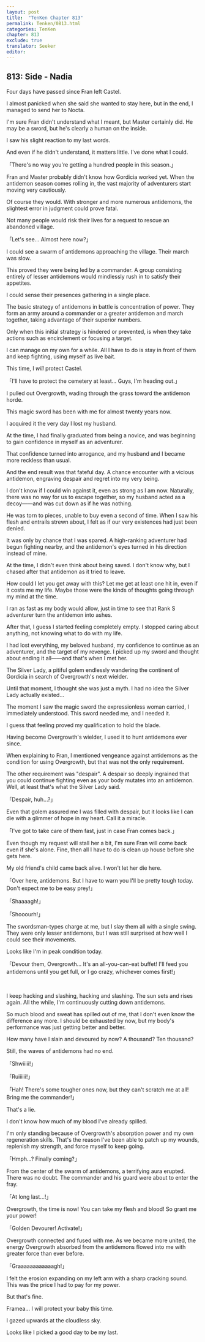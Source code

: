 ```yaml
---
layout: post
title:  "TenKen Chapter 813"
permalink: Tenken/0813.html
categories: TenKen
chapter: 813
exclude: true
translator: Seeker
editor: 
---
```

<h2>813: Side - Nadia</h2>

Four days have passed since Fran left Castel.

I almost panicked when she said she wanted to stay here, but in the end, I managed to send her to Nocta.

I'm sure Fran didn't understand what I meant, but Master certainly did. He may be a sword, but he's clearly a human on the inside.

I saw his slight reaction to my last words.

And even if he didn't understand, it matters little. I've done what I could.

「There's no way you're getting a hundred people in this season.」

Fran and Master probably didn't know how Gordicia worked yet. When the antidemon season comes rolling in, the vast majority of adventurers start moving very cautiously.

Of course they would. With stronger and more numerous antidemons, the slightest error in judgment could prove fatal.

Not many people would risk their lives for a request to rescue an abandoned village.

「Let's see... Almost here now?」

I could see a swarm of antidemons approaching the village. Their march was slow.

This proved they were being led by a commander. A group consisting entirely of lesser antidemons would mindlessly rush in to satisfy their appetites.

I could sense their presences gathering in a single place.

The basic strategy of antidemons in battle is concentration of power. They form an army around a commander or a greater antidemon and march together, taking advantage of their superior numbers.

Only when this initial strategy is hindered or prevented, is when they take actions such as encirclement or focusing a target.

I can manage on my own for a while. All I have to do is stay in front of them and keep fighting, using myself as live bait.

This time, I *will* protect Castel.

「I'll have to protect the cemetery at least... Guys, I'm heading out.」

I pulled out Overgrowth, wading through the grass toward the antidemon horde.

This magic sword has been with me for almost twenty years now.

I acquired it the very day I lost my husband.

At the time, I had finally graduated from being a novice, and was beginning to gain confidence in myself as an adventurer.

That confidence turned into arrogance, and my husband and I became more reckless than usual.

And the end result was that fateful day. A chance encounter with a vicious antidemon, engraving despair and regret into my very being.

I don't know if I could win against it, even as strong as I am now. Naturally, there was no way for us to escape together, so my husband acted as a decoy――and was cut down as if he was nothing.

He was torn to pieces, unable to buy even a second of time. When I saw his flesh and entrails strewn about, I felt as if our very existences had just been denied.

It was only by chance that I was spared. A high-ranking adventurer had begun fighting nearby, and the antidemon's eyes turned in his direction instead of mine.

At the time, I didn't even think about being saved. I don't know why, but I chased after that antidemon as it tried to leave.

How could I let you get away with this? Let me get at least one hit in, even if it costs me my life. Maybe those were the kinds of thoughts going through my mind at the time.

I ran as fast as my body would allow, just in time to see that Rank S adventurer turn the antidemon into ashes.

After that, I guess I started feeling completely empty. I stopped caring about anything, not knowing what to do with my life.

I had lost everything, my beloved husband, my confidence to continue as an adventurer, and the target of my revenge. I picked up my sword and thought about ending it all――and that's when I met her.

The Silver Lady, a pitiful golem endlessly wandering the continent of Gordicia in search of Overgrowth's next wielder.

Until that moment, I thought she was just a myth. I had no idea the Silver Lady actually existed...

The moment I saw the magic sword the expressionless woman carried, I immediately understood. This sword needed me, and I needed it.

I guess that feeling proved my qualification to hold the blade.

Having become Overgrowth's wielder, I used it to hunt antidemons ever since.

When explaining to Fran, I mentioned vengeance against antidemons as the condition for using Overgrowth, but that was not the only requirement.

The other requirement was "despair". A despair so deeply ingrained that you could continue fighting even as your body mutates into an antidemon. Well, at least that's what the Silver Lady said.

「Despair, huh...?」

Even that golem assured me I was filled with despair, but it looks like I can die with a glimmer of hope in my heart. Call it a miracle.

「I've got to take care of them fast, just in case Fran comes back.」

Even though my request will stall her a bit, I'm sure Fran will come back even if she's alone. Fine, then all I have to do is clean up house before she gets here.

My old friend's child came back alive. I won't let her die here.

「Over here, antidemons. But I have to warn you I'll be pretty tough today. Don't expect me to be easy prey!」

「Shaaaagh!」

「Shooourh!」

The swordsman-types charge at me, but I slay them all with a single swing. They were only lesser antidemons, but I was still surprised at how well I could see their movements.

Looks like I'm in peak condition today.

「Devour them, Overgrowth... It's an all-you-can-eat buffet! I'll feed you antidemons until you get full, or I go crazy, whichever comes first!」



<br>

I keep hacking and slashing, hacking and slashing. The sun sets and rises again. All the while, I'm continuously cutting down antidemons.

So much blood and sweat has spilled out of me, that I don't even know the difference any more. I should be exhausted by now, but my body's performance was just getting better and better.

How many have I slain and devoured by now? A thousand? Ten thousand?

Still, the waves of antidemons had no end.

「Shwiiiii!」

「Ruiiiiii!」

「Hah! There's some tougher ones now, but they can't scratch me at all! Bring me the commander!」

That's a lie.

I don't know how much of my blood I've already spilled.

I'm only standing because of Overgrowth's absorption power and my own regeneration skills. That's the reason I've been able to patch up my wounds, replenish my strength, and force myself to keep going.

「Hmph...? Finally coming?」

From the center of the swarm of antidemons, a terrifying aura erupted. There was no doubt. The commander and his guard were about to enter the fray.

「At long last...!」

Overgrowth, the time is now! You can take my flesh and blood! So grant me your power!

「Golden Devourer! Activate!」

Overgrowth connected and fused with me. As we became more united, the energy Overgrowth absorbed from the antidemons flowed into me with greater force than ever before.

「Graaaaaaaaaaaagh!」

I felt the erosion expanding on my left arm with a sharp cracking sound. This was the price I had to pay for my power.

But that's fine.

Framea... I will protect your baby this time.

I gazed upwards at the cloudless sky.

Looks like I picked a good day to be my last.



